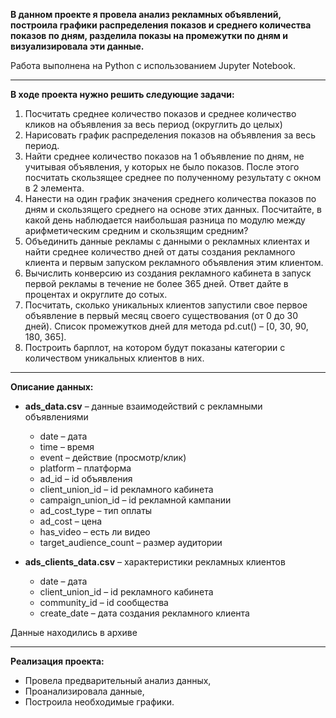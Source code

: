 **В данном проекте я провела анализ рекламных объявлений, построила графики распределения показов и среднего количества показов по дням, разделила показы на промежутки по дням и визуализировала эти данные.**

Работа выполнена на Python с использованием Jupyter Notebook.
<hr>

**В ходе проекта нужно решить следующие задачи:**

1. Посчитать среднее количество показов и среднее количество кликов на объявления за весь период (округлить до целых)
2. Нарисовать график распределения показов на объявления за весь период.
3. Найти среднее количество показов на 1 объявление по дням, не учитывая объявления, у которых не было показов. После этого посчитать скользящее среднее по полученному результату с окном в 2 элемента.
4. Нанести на один график значения среднего количества показов по дням и скользящего среднего на основе этих данных. Посчитайте, в какой день наблюдается наибольшая разница по модулю между арифметическим средним и скользящим средним?
5. Объединить данные рекламы с данными о рекламных клиентах и найти среднее количество дней от даты создания рекламного клиента и первым запуском рекламного объявления этим клиентом.
6. Вычислить конверсию из создания рекламного кабинета в запуск первой рекламы в течение не более 365 дней. Ответ дайте в процентах и округлите до сотых.
7. Посчитать, сколько уникальных клиентов запустили свое первое объявление в первый месяц своего существования (от 0 до 30 дней). Список промежутков дней для метода pd.cut() – [0, 30, 90, 180, 365].
8. Построить барплот, на котором будут показаны категории с количеством уникальных клиентов в них.
<hr>

**Описание данных:**

* **ads_data.csv** – данные взаимодействий с рекламными объявлениями

     - date – дата
     - time – время
     - event – действие (просмотр/клик)
     - platform – платформа
     - ad_id – id объявления
     - client_union_id – id рекламного кабинета
     - campaign_union_id – id рекламной кампании
     - ad_cost_type – тип оплаты
     - ad_cost – цена
     - has_video – есть ли видео
     - target_audience_count – размер аудитории
  
* **ads_clients_data.csv** – характеристики рекламных клиентов

     - date – дата
     - client_union_id – id рекламного кабинета
     - community_id – id сообщества
     - create_date – дата создания рекламного клиента

Данные находились в архиве
<hr>

**Реализация проекта:**

- Провела предварительный анализ данных,
- Проанализировала данные,
- Построила необходимые графики.
